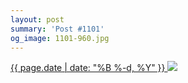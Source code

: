 ```yaml
---
layout: post
summary: 'Post #1101'
og_image: 1101-960.jpg
---
```


<p>
 <time>
  <a href="/1101">
   {{ page.date | date: "%B %-d, %Y" }}
  </a>
 </time>
 <a href="/1101">
  <img sizes="(min-width: 700px) 50vw, calc(100vw - 2rem)" src="{{ site.assets_url }}/1101-480.jpg" srcset="{{ site.assets_url }}/1101-240.jpg 240w, {{ site.assets_url }}/1101-480.jpg 480w, {{ site.assets_url }}/1101-720.jpg 720w, {{ site.assets_url }}/1101-960.jpg 960w"/>
 </a>
</p>
